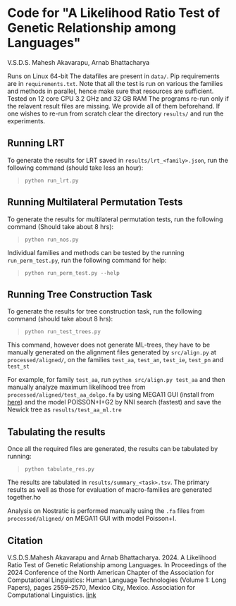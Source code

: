 # Code for "A Likelihood Ratio Test of Genetic Relationship among Languages"

V.S.D.S. Mahesh Akavarapu, Arnab Bhattacharya

Runs on Linux 64-bit
The datafiles are present in `data/`. Pip requirements are in `requirements.txt`.
Note that all the test is run on various the families and methods in parallel, hence make sure that resources are sufficient.
Tested on 12 core CPU 3.2 GHz and 32 GB RAM
The programs re-run only if the relavent result files are missing. We provide all of them beforehand. If one wishes to re-run from scratch clear the directory `results/` and run the experiments. 

## Running LRT

To generate the results for LRT saved in `results/lrt_<family>.json`, run the following command (should take less an hour):

>`python run_lrt.py`

## Running Multilateral Permutation Tests

To generate the results for multilateral permutation tests, run the following command (Should take about 8 hrs):

>`python run_nos.py`

Individual families and methods can be tested by the running `run_perm_test.py`, run the following command for help:

>`python run_perm_test.py --help`

## Running Tree Construction Task

To generate the results for tree construction task, run the following command (should take about 8 hrs):

>`python run_test_trees.py`

This command, however does not generate ML-trees, they have to be manually generated on the alignment files generated by `src/align.py` at `processed/aligned/`,
on the families `test_aa`, `test_an`, `test_ie`, `test_pn` and `test_st`

For example, for family `test_aa`, run `python src/align.py test_aa` and then manually analyze maximum likelihood tree from `processed/aligned/test_aa_dolgo.fa`
by using MEGA11 GUI (install from [here](https://www.megasoftware.net/)) and the model POISSON+I+G2 by NNI search (fastest) and save the Newick tree as `results/test_aa_ml.tre`

## Tabulating the results

Once all the required files are generated, the results can be tabulated by running:

>`python tabulate_res.py`

The results are tabulated in `results/summary_<task>.tsv`. The primary results as well as those for evaluation of macro-families are generated together.ho

Analysis on Nostratic is performed manually using the `.fa` files from `processed/aligned/` on MEGA11 GUI with model Poisson+I.

## Citation
V.S.D.S.Mahesh Akavarapu and Arnab Bhattacharya. 2024. A Likelihood Ratio Test of Genetic Relationship among Languages. In Proceedings of the 2024 Conference of the North American Chapter of the Association for Computational Linguistics: Human Language Technologies (Volume 1: Long Papers), pages 2559–2570, Mexico City, Mexico. Association for Computational Linguistics. [link](https://aclanthology.org/2024.naacl-long.141/)

